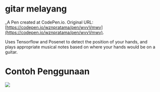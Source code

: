 # gitar melayang
 _A Pen created at CodePen.io. Original URL: [https://codepen.io/wznpratama/pen/wvvVmwv](https://codepen.io/wznpratama/pen/wvvVmwv).

 Uses Tensorflow and Posenet to detect the position of your hands, and plays appropriate musical notes based on where your hands would be on a guitar.
 
 
 <h1> Contoh Penggunaan </h1>
 <img src="https://user-images.githubusercontent.com/36310040/69803342-85b07e80-120e-11ea-9862-3a4319f59c8a.png">

